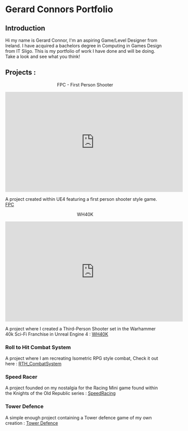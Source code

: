 # Gerard Connors Portfolio

## Introduction
Hi my name is Gerard Connor,  I'm an aspiring Game/Level Designer from Ireland. I have acquired a bachelors degree in Computing in Games Design from IT Sligo. This is my portfolio of work I have done and will be doing. Take a look and see what you think!

## Projects : 

<p align="center">
FPC - First Person Shooter
</p>

<p align="center">
<iframe width="560" height="315" src="https://www.youtube.com/embed/lCWXKT611MM" title="YouTube video player" frameborder="0" allow="accelerometer; autoplay; clipboard-write; encrypted-media; gyroscope; picture-in-picture" allowfullscreen></iframe>
</p>

A project created within UE4 featuring a first person shooter style game. [FPC](https://s00155398.github.io/FPC/)

<p align="center">
WH40K
</p>
<p align="center">
<iframe width="560" height="315" src="https://www.youtube.com/embed/rrgwVrLWrJs" title="YouTube video player" frameborder="0" allow="accelerometer; autoplay; clipboard-write; encrypted-media; gyroscope; picture-in-picture" allowfullscreen></iframe>
</p>

A project where I created a Third-Person Shooter set in the Warhammer 40k Sci-Fi Franchise in Unreal Engine 4 : [WH40K](https://s00155398.github.io/WH40K/)

### Roll to Hit Combat System
A project where I am recreating Isometric RPG style combat, Check it out here : [RTH_CombatSystem](https://s00155398.github.io/RTH_CombatSystem/)

### Speed Racer
A project founded on my nostalgia for the Racing Mini game found within the Knights of the Old Republic series : [SpeedRacing](https://s00155398.github.io/SpeedRacing/)

### Tower Defence
A simple enough project containing a Tower defence game of my own creation : [Tower Defence](https://s00155398.github.io/Tower-Defence/)

